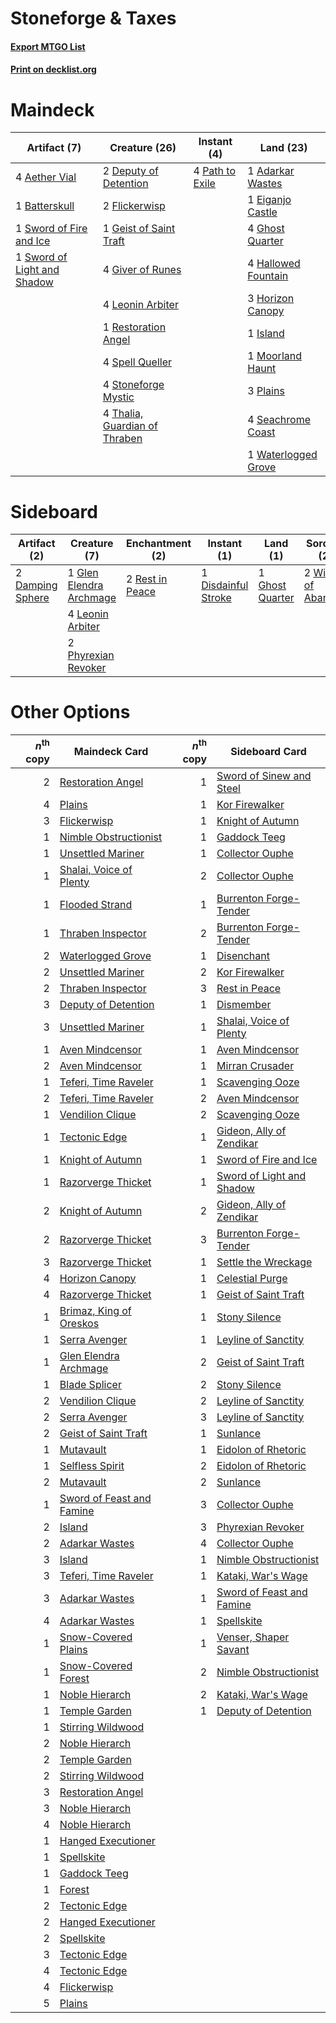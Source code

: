 # Stoneforge & Taxes

#### [Export MTGO List](../collection/Stoneforge%20&%20Taxes/Stoneforge%20&%20Taxes.txt)
#### [Print on decklist.org](http://decklist.org/?deckmain=1%09Adarkar%20Wastes%0A4%09Aether%20Vial%0A1%09Batterskull%0A2%09Deputy%20of%20Detention%0A1%09Eiganjo%20Castle%0A2%09Flickerwisp%0A1%09Geist%20of%20Saint%20Traft%0A4%09Ghost%20Quarter%0A4%09Giver%20of%20Runes%0A4%09Hallowed%20Fountain%0A3%09Horizon%20Canopy%0A1%09Island%0A4%09Leonin%20Arbiter%0A1%09Moorland%20Haunt%0A4%09Path%20to%20Exile%0A3%09Plains%0A1%09Restoration%20Angel%0A4%09Seachrome%20Coast%0A4%09Spell%20Queller%0A4%09Stoneforge%20Mystic%0A1%09Sword%20of%20Fire%20and%20Ice%0A1%09Sword%20of%20Light%20and%20Shadow%0A4%09Thalia,%20Guardian%20of%20Thraben%0A1%09Waterlogged%20Grove&deckside=2%09Damping%20Sphere%0A1%09Disdainful%20Stroke%0A1%09Ghost%20Quarter%0A1%09Glen%20Elendra%20Archmage%0A4%09Leonin%20Arbiter%0A2%09Phyrexian%20Revoker%0A2%09Rest%20in%20Peace%0A2%09Winds%20of%20Abandon)
# Maindeck

|                                            Artifact (7)                                             |                                             Creature (26)                                              |                                       Instant (4)                                        |                                          Land (23)                                           |
|-----------------------------------------------------------------------------------------------------|--------------------------------------------------------------------------------------------------------|------------------------------------------------------------------------------------------|----------------------------------------------------------------------------------------------|
|4 [Aether Vial](http://gatherer.wizards.com/Pages/Card/Details.aspx?multiverseid=48146)              |2 [Deputy of Detention](http://gatherer.wizards.com/Pages/Card/Details.aspx?multiverseid=457309)        |4 [Path to Exile](http://gatherer.wizards.com/Pages/Card/Details.aspx?multiverseid=220511)|1 [Adarkar Wastes](http://gatherer.wizards.com/Pages/Card/Details.aspx?multiverseid=129458)   |
|1 [Batterskull](http://gatherer.wizards.com/Pages/Card/Details.aspx?multiverseid=233055)             |2 [Flickerwisp](http://gatherer.wizards.com/Pages/Card/Details.aspx?multiverseid=376338)                |                                                                                          |1 [Eiganjo Castle](http://gatherer.wizards.com/Pages/Card/Details.aspx?multiverseid=79205)    |
|1 [Sword of Fire and Ice](http://gatherer.wizards.com/Pages/Card/Details.aspx?multiverseid=46429)    |1 [Geist of Saint Traft](http://gatherer.wizards.com/Pages/Card/Details.aspx?multiverseid=409577)       |                                                                                          |4 [Ghost Quarter](http://gatherer.wizards.com/Pages/Card/Details.aspx?multiverseid=389534)    |
|1 [Sword of Light and Shadow](http://gatherer.wizards.com/Pages/Card/Details.aspx?multiverseid=47453)|4 [Giver of Runes](http://gatherer.wizards.com/Pages/Card/Details.aspx?multiverseid=463962)             |                                                                                          |4 [Hallowed Fountain](http://gatherer.wizards.com/Pages/Card/Details.aspx?multiverseid=97071) |
|                                                                                                     |4 [Leonin Arbiter](http://gatherer.wizards.com/Pages/Card/Details.aspx?multiverseid=432996)             |                                                                                          |3 [Horizon Canopy](http://gatherer.wizards.com/Pages/Card/Details.aspx?multiverseid=409571)   |
|                                                                                                     |1 [Restoration Angel](http://gatherer.wizards.com/Pages/Card/Details.aspx?multiverseid=240096)          |                                                                                          |1 [Island](http://gatherer.wizards.com/Pages/Card/Details.aspx?multiverseid=439857)           |
|                                                                                                     |4 [Spell Queller](http://gatherer.wizards.com/Pages/Card/Details.aspx?multiverseid=414494)              |                                                                                          |1 [Moorland Haunt](http://gatherer.wizards.com/Pages/Card/Details.aspx?multiverseid=233239)   |
|                                                                                                     |4 [Stoneforge Mystic](http://gatherer.wizards.com/Pages/Card/Details.aspx?multiverseid=198383)          |                                                                                          |3 [Plains](http://gatherer.wizards.com/Pages/Card/Details.aspx?multiverseid=439856)           |
|                                                                                                     |4 [Thalia, Guardian of Thraben](http://gatherer.wizards.com/Pages/Card/Details.aspx?multiverseid=442025)|                                                                                          |4 [Seachrome Coast](http://gatherer.wizards.com/Pages/Card/Details.aspx?multiverseid=209399)  |
|                                                                                                     |                                                                                                        |                                                                                          |1 [Waterlogged Grove](http://gatherer.wizards.com/Pages/Card/Details.aspx?multiverseid=464198)|


# Sideboard

|                                       Artifact (2)                                        |                                           Creature (7)                                           |                                     Enchantment (2)                                      |                                         Instant (1)                                          |                                         Land (1)                                         |                                         Sorcery (2)                                         |
|-------------------------------------------------------------------------------------------|--------------------------------------------------------------------------------------------------|------------------------------------------------------------------------------------------|----------------------------------------------------------------------------------------------|------------------------------------------------------------------------------------------|---------------------------------------------------------------------------------------------|
|2 [Damping Sphere](http://gatherer.wizards.com/Pages/Card/Details.aspx?multiverseid=443101)|1 [Glen Elendra Archmage](http://gatherer.wizards.com/Pages/Card/Details.aspx?multiverseid=157977)|2 [Rest in Peace](http://gatherer.wizards.com/Pages/Card/Details.aspx?multiverseid=442021)|1 [Disdainful Stroke](http://gatherer.wizards.com/Pages/Card/Details.aspx?multiverseid=420705)|1 [Ghost Quarter](http://gatherer.wizards.com/Pages/Card/Details.aspx?multiverseid=389534)|2 [Winds of Abandon](http://gatherer.wizards.com/Pages/Card/Details.aspx?multiverseid=463986)|
|                                                                                           |4 [Leonin Arbiter](http://gatherer.wizards.com/Pages/Card/Details.aspx?multiverseid=432996)       |                                                                                          |                                                                                              |                                                                                          |                                                                                             |
|                                                                                           |2 [Phyrexian Revoker](http://gatherer.wizards.com/Pages/Card/Details.aspx?multiverseid=383343)    |                                                                                          |                                                                                              |                                                                                          |                                                                                             |


# Other Options

|*n*<sup>th</sup> copy|                                           Maindeck Card                                            |*n*<sup>th</sup> copy|                                           Sideboard Card                                           |
|--------------------:|----------------------------------------------------------------------------------------------------|--------------------:|----------------------------------------------------------------------------------------------------|
|                    2|[Restoration Angel](http://gatherer.wizards.com/Pages/Card/Details.aspx?multiverseid=240096)        |                    1|[Sword of Sinew and Steel](http://gatherer.wizards.com/Pages/Card/Details.aspx?multiverseid=464177) |
|                    4|[Plains](http://gatherer.wizards.com/Pages/Card/Details.aspx?multiverseid=439856)                   |                    1|[Kor Firewalker](http://gatherer.wizards.com/Pages/Card/Details.aspx?multiverseid=442010)           |
|                    3|[Flickerwisp](http://gatherer.wizards.com/Pages/Card/Details.aspx?multiverseid=376338)              |                    1|[Knight of Autumn](http://gatherer.wizards.com/Pages/Card/Details.aspx?multiverseid=452933)         |
|                    1|[Nimble Obstructionist](http://gatherer.wizards.com/Pages/Card/Details.aspx?multiverseid=430729)    |                    1|[Gaddock Teeg](http://gatherer.wizards.com/Pages/Card/Details.aspx?multiverseid=140188)             |
|                    1|[Unsettled Mariner](http://gatherer.wizards.com/Pages/Card/Details.aspx?multiverseid=464165)        |                    1|[Collector Ouphe](http://gatherer.wizards.com/Pages/Card/Details.aspx?multiverseid=464107)          |
|                    1|[Shalai, Voice of Plenty](http://gatherer.wizards.com/Pages/Card/Details.aspx?multiverseid=442923)  |                    2|[Collector Ouphe](http://gatherer.wizards.com/Pages/Card/Details.aspx?multiverseid=464107)          |
|                    1|[Flooded Strand](http://gatherer.wizards.com/Pages/Card/Details.aspx?multiverseid=405098)           |                    1|[Burrenton Forge-Tender](http://gatherer.wizards.com/Pages/Card/Details.aspx?multiverseid=438580)   |
|                    1|[Thraben Inspector](http://gatherer.wizards.com/Pages/Card/Details.aspx?multiverseid=409784)        |                    2|[Burrenton Forge-Tender](http://gatherer.wizards.com/Pages/Card/Details.aspx?multiverseid=438580)   |
|                    2|[Waterlogged Grove](http://gatherer.wizards.com/Pages/Card/Details.aspx?multiverseid=464198)        |                    1|[Disenchant](http://gatherer.wizards.com/Pages/Card/Details.aspx?multiverseid=847)                  |
|                    2|[Unsettled Mariner](http://gatherer.wizards.com/Pages/Card/Details.aspx?multiverseid=464165)        |                    2|[Kor Firewalker](http://gatherer.wizards.com/Pages/Card/Details.aspx?multiverseid=442010)           |
|                    2|[Thraben Inspector](http://gatherer.wizards.com/Pages/Card/Details.aspx?multiverseid=409784)        |                    3|[Rest in Peace](http://gatherer.wizards.com/Pages/Card/Details.aspx?multiverseid=442021)            |
|                    3|[Deputy of Detention](http://gatherer.wizards.com/Pages/Card/Details.aspx?multiverseid=457309)      |                    1|[Dismember](http://gatherer.wizards.com/Pages/Card/Details.aspx?multiverseid=382182)                |
|                    3|[Unsettled Mariner](http://gatherer.wizards.com/Pages/Card/Details.aspx?multiverseid=464165)        |                    1|[Shalai, Voice of Plenty](http://gatherer.wizards.com/Pages/Card/Details.aspx?multiverseid=442923)  |
|                    1|[Aven Mindcensor](http://gatherer.wizards.com/Pages/Card/Details.aspx?multiverseid=426707)          |                    1|[Aven Mindcensor](http://gatherer.wizards.com/Pages/Card/Details.aspx?multiverseid=426707)          |
|                    2|[Aven Mindcensor](http://gatherer.wizards.com/Pages/Card/Details.aspx?multiverseid=426707)          |                    1|[Mirran Crusader](http://gatherer.wizards.com/Pages/Card/Details.aspx?multiverseid=213802)          |
|                    1|[Teferi, Time Raveler](http://gatherer.wizards.com/Pages/Card/Details.aspx?multiverseid=461148)     |                    1|[Scavenging Ooze](http://gatherer.wizards.com/Pages/Card/Details.aspx?multiverseid=420783)          |
|                    2|[Teferi, Time Raveler](http://gatherer.wizards.com/Pages/Card/Details.aspx?multiverseid=461148)     |                    2|[Aven Mindcensor](http://gatherer.wizards.com/Pages/Card/Details.aspx?multiverseid=426707)          |
|                    1|[Vendilion Clique](http://gatherer.wizards.com/Pages/Card/Details.aspx?multiverseid=442065)         |                    2|[Scavenging Ooze](http://gatherer.wizards.com/Pages/Card/Details.aspx?multiverseid=420783)          |
|                    1|[Tectonic Edge](http://gatherer.wizards.com/Pages/Card/Details.aspx?multiverseid=389711)            |                    1|[Gideon, Ally of Zendikar](http://gatherer.wizards.com/Pages/Card/Details.aspx?multiverseid=401897) |
|                    1|[Knight of Autumn](http://gatherer.wizards.com/Pages/Card/Details.aspx?multiverseid=452933)         |                    1|[Sword of Fire and Ice](http://gatherer.wizards.com/Pages/Card/Details.aspx?multiverseid=46429)     |
|                    1|[Razorverge Thicket](http://gatherer.wizards.com/Pages/Card/Details.aspx?multiverseid=209407)       |                    1|[Sword of Light and Shadow](http://gatherer.wizards.com/Pages/Card/Details.aspx?multiverseid=47453) |
|                    2|[Knight of Autumn](http://gatherer.wizards.com/Pages/Card/Details.aspx?multiverseid=452933)         |                    2|[Gideon, Ally of Zendikar](http://gatherer.wizards.com/Pages/Card/Details.aspx?multiverseid=401897) |
|                    2|[Razorverge Thicket](http://gatherer.wizards.com/Pages/Card/Details.aspx?multiverseid=209407)       |                    3|[Burrenton Forge-Tender](http://gatherer.wizards.com/Pages/Card/Details.aspx?multiverseid=438580)   |
|                    3|[Razorverge Thicket](http://gatherer.wizards.com/Pages/Card/Details.aspx?multiverseid=209407)       |                    1|[Settle the Wreckage](http://gatherer.wizards.com/Pages/Card/Details.aspx?multiverseid=435186)      |
|                    4|[Horizon Canopy](http://gatherer.wizards.com/Pages/Card/Details.aspx?multiverseid=409571)           |                    1|[Celestial Purge](http://gatherer.wizards.com/Pages/Card/Details.aspx?multiverseid=183055)          |
|                    4|[Razorverge Thicket](http://gatherer.wizards.com/Pages/Card/Details.aspx?multiverseid=209407)       |                    1|[Geist of Saint Traft](http://gatherer.wizards.com/Pages/Card/Details.aspx?multiverseid=409577)     |
|                    1|[Brimaz, King of Oreskos](http://gatherer.wizards.com/Pages/Card/Details.aspx?multiverseid=378377)  |                    1|[Stony Silence](http://gatherer.wizards.com/Pages/Card/Details.aspx?multiverseid=247425)            |
|                    1|[Serra Avenger](http://gatherer.wizards.com/Pages/Card/Details.aspx?multiverseid=288762)            |                    1|[Leyline of Sanctity](http://gatherer.wizards.com/Pages/Card/Details.aspx?multiverseid=204993)      |
|                    1|[Glen Elendra Archmage](http://gatherer.wizards.com/Pages/Card/Details.aspx?multiverseid=157977)    |                    2|[Geist of Saint Traft](http://gatherer.wizards.com/Pages/Card/Details.aspx?multiverseid=409577)     |
|                    1|[Blade Splicer](http://gatherer.wizards.com/Pages/Card/Details.aspx?multiverseid=425828)            |                    2|[Stony Silence](http://gatherer.wizards.com/Pages/Card/Details.aspx?multiverseid=247425)            |
|                    2|[Vendilion Clique](http://gatherer.wizards.com/Pages/Card/Details.aspx?multiverseid=442065)         |                    2|[Leyline of Sanctity](http://gatherer.wizards.com/Pages/Card/Details.aspx?multiverseid=204993)      |
|                    2|[Serra Avenger](http://gatherer.wizards.com/Pages/Card/Details.aspx?multiverseid=288762)            |                    3|[Leyline of Sanctity](http://gatherer.wizards.com/Pages/Card/Details.aspx?multiverseid=204993)      |
|                    2|[Geist of Saint Traft](http://gatherer.wizards.com/Pages/Card/Details.aspx?multiverseid=409577)     |                    1|[Sunlance](http://gatherer.wizards.com/Pages/Card/Details.aspx?multiverseid=222776)                 |
|                    1|[Mutavault](http://gatherer.wizards.com/Pages/Card/Details.aspx?multiverseid=370733)                |                    1|[Eidolon of Rhetoric](http://gatherer.wizards.com/Pages/Card/Details.aspx?multiverseid=380409)      |
|                    1|[Selfless Spirit](http://gatherer.wizards.com/Pages/Card/Details.aspx?multiverseid=414332)          |                    2|[Eidolon of Rhetoric](http://gatherer.wizards.com/Pages/Card/Details.aspx?multiverseid=380409)      |
|                    2|[Mutavault](http://gatherer.wizards.com/Pages/Card/Details.aspx?multiverseid=370733)                |                    2|[Sunlance](http://gatherer.wizards.com/Pages/Card/Details.aspx?multiverseid=222776)                 |
|                    1|[Sword of Feast and Famine](http://gatherer.wizards.com/Pages/Card/Details.aspx?multiverseid=214070)|                    3|[Collector Ouphe](http://gatherer.wizards.com/Pages/Card/Details.aspx?multiverseid=464107)          |
|                    2|[Island](http://gatherer.wizards.com/Pages/Card/Details.aspx?multiverseid=439857)                   |                    3|[Phyrexian Revoker](http://gatherer.wizards.com/Pages/Card/Details.aspx?multiverseid=383343)        |
|                    2|[Adarkar Wastes](http://gatherer.wizards.com/Pages/Card/Details.aspx?multiverseid=129458)           |                    4|[Collector Ouphe](http://gatherer.wizards.com/Pages/Card/Details.aspx?multiverseid=464107)          |
|                    3|[Island](http://gatherer.wizards.com/Pages/Card/Details.aspx?multiverseid=439857)                   |                    1|[Nimble Obstructionist](http://gatherer.wizards.com/Pages/Card/Details.aspx?multiverseid=430729)    |
|                    3|[Teferi, Time Raveler](http://gatherer.wizards.com/Pages/Card/Details.aspx?multiverseid=461148)     |                    1|[Kataki, War's Wage](http://gatherer.wizards.com/Pages/Card/Details.aspx?multiverseid=382190)       |
|                    3|[Adarkar Wastes](http://gatherer.wizards.com/Pages/Card/Details.aspx?multiverseid=129458)           |                    1|[Sword of Feast and Famine](http://gatherer.wizards.com/Pages/Card/Details.aspx?multiverseid=214070)|
|                    4|[Adarkar Wastes](http://gatherer.wizards.com/Pages/Card/Details.aspx?multiverseid=129458)           |                    1|[Spellskite](http://gatherer.wizards.com/Pages/Card/Details.aspx?multiverseid=397743)               |
|                    1|[Snow-Covered Plains](http://gatherer.wizards.com/Pages/Card/Details.aspx?multiverseid=121267)      |                    1|[Venser, Shaper Savant](http://gatherer.wizards.com/Pages/Card/Details.aspx?multiverseid=136209)    |
|                    1|[Snow-Covered Forest](http://gatherer.wizards.com/Pages/Card/Details.aspx?multiverseid=121192)      |                    2|[Nimble Obstructionist](http://gatherer.wizards.com/Pages/Card/Details.aspx?multiverseid=430729)    |
|                    1|[Noble Hierarch](http://gatherer.wizards.com/Pages/Card/Details.aspx?multiverseid=179434)           |                    2|[Kataki, War's Wage](http://gatherer.wizards.com/Pages/Card/Details.aspx?multiverseid=382190)       |
|                    1|[Temple Garden](http://gatherer.wizards.com/Pages/Card/Details.aspx?multiverseid=405112)            |                    1|[Deputy of Detention](http://gatherer.wizards.com/Pages/Card/Details.aspx?multiverseid=457309)      |
|                    1|[Stirring Wildwood](http://gatherer.wizards.com/Pages/Card/Details.aspx?multiverseid=433213)        |                     |                                                                                                    |
|                    2|[Noble Hierarch](http://gatherer.wizards.com/Pages/Card/Details.aspx?multiverseid=179434)           |                     |                                                                                                    |
|                    2|[Temple Garden](http://gatherer.wizards.com/Pages/Card/Details.aspx?multiverseid=405112)            |                     |                                                                                                    |
|                    2|[Stirring Wildwood](http://gatherer.wizards.com/Pages/Card/Details.aspx?multiverseid=433213)        |                     |                                                                                                    |
|                    3|[Restoration Angel](http://gatherer.wizards.com/Pages/Card/Details.aspx?multiverseid=240096)        |                     |                                                                                                    |
|                    3|[Noble Hierarch](http://gatherer.wizards.com/Pages/Card/Details.aspx?multiverseid=179434)           |                     |                                                                                                    |
|                    4|[Noble Hierarch](http://gatherer.wizards.com/Pages/Card/Details.aspx?multiverseid=179434)           |                     |                                                                                                    |
|                    1|[Hanged Executioner](http://gatherer.wizards.com/Pages/Card/Details.aspx?multiverseid=466776)       |                     |                                                                                                    |
|                    1|[Spellskite](http://gatherer.wizards.com/Pages/Card/Details.aspx?multiverseid=397743)               |                     |                                                                                                    |
|                    1|[Gaddock Teeg](http://gatherer.wizards.com/Pages/Card/Details.aspx?multiverseid=140188)             |                     |                                                                                                    |
|                    1|[Forest](http://gatherer.wizards.com/Pages/Card/Details.aspx?multiverseid=439860)                   |                     |                                                                                                    |
|                    2|[Tectonic Edge](http://gatherer.wizards.com/Pages/Card/Details.aspx?multiverseid=389711)            |                     |                                                                                                    |
|                    2|[Hanged Executioner](http://gatherer.wizards.com/Pages/Card/Details.aspx?multiverseid=466776)       |                     |                                                                                                    |
|                    2|[Spellskite](http://gatherer.wizards.com/Pages/Card/Details.aspx?multiverseid=397743)               |                     |                                                                                                    |
|                    3|[Tectonic Edge](http://gatherer.wizards.com/Pages/Card/Details.aspx?multiverseid=389711)            |                     |                                                                                                    |
|                    4|[Tectonic Edge](http://gatherer.wizards.com/Pages/Card/Details.aspx?multiverseid=389711)            |                     |                                                                                                    |
|                    4|[Flickerwisp](http://gatherer.wizards.com/Pages/Card/Details.aspx?multiverseid=376338)              |                     |                                                                                                    |
|                    5|[Plains](http://gatherer.wizards.com/Pages/Card/Details.aspx?multiverseid=439856)                   |                     |                                                                                                    |

